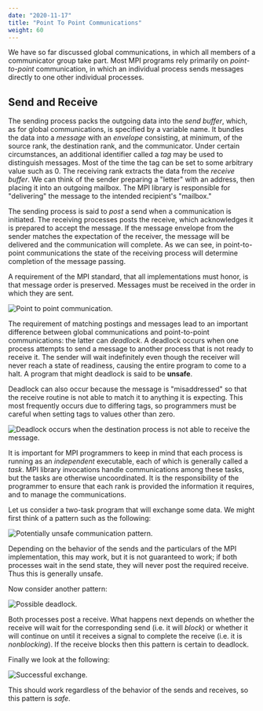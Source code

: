 ```yaml
---
date: "2020-11-17"
title: "Point To Point Communications"
weight: 60
---
```


We have so far discussed global communications, in which all members of a communicator group take part.  Most MPI programs rely primarily on _point-to-point_ communication, in which an individual process sends messages directly to one other individual processes.

## Send and Receive

The sending process packs the outgoing data into the _send buffer_, which, as for global communications, is specified by a variable name.  It bundles the data into a _message_ with an _envelope_ consisting, at minimum, of the source rank, the destination rank, and the communicator.  Under certain circumstances, an additional identifier called a _tag_ may be used to distinguish messages.  Most of the time the tag can be set to some arbitrary value such as $0$. The receiving rank extracts the data from the _receive buffer_.  We can think of the sender preparing a "letter" with an address, then placing it into an outgoing mailbox.  The MPI library is responsible for "delivering" the message to the intended recipient's "mailbox."  

The sending process is said to _post_ a send when a communication is initiated.  The receiving processes posts the receive, which acknowledges it is prepared to accept the message.  If the message envelope from the sender matches the expectation of the receiver, the message will be delivered and the communication will complete.  As we can see, in point-to-point communications the state of the receiving process will determine completion of the message passing.  

A requirement of the MPI standard, that all implementations must honor, is that message order is preserved.  Messages must be received in the order in which they are sent.  

![](img/message_passing.png "Point to point communication.")

The requirement of matching postings and messages lead to an important difference between global communications and point-to-point communications: the latter can _deadlock_.  A deadlock occurs when one process attempts to send a message to another process that is not ready to receive it.  The sender will wait indefinitely even though the receiver will never reach a state of readiness, causing the entire program to come to a halt.  A program that might deadlock is said to be **unsafe**.

Deadlock can also occur because the message is "misaddressed" so that the receive routine is not able to match it to anything it is expecting.  This most frequently occurs due to differing tags, so programmers must be careful when setting tags to values other than zero.

![](img/deadlock.png "Deadlock occurs when the destination process is not able to receive the message.")

It is important for MPI programmers to keep in mind that each process is running as an _independent_ executable, each of which is generally called a _task_.  MPI library invocations handle communications among these tasks, but the tasks are otherwise uncoordinated.  It is the responsibility of the programmer to ensure that each rank is provided the information it requires, and to manage the communications.

Let us consider a two-task program that will exchange some data.  We might first think of a pattern such as the following:

![](img/unsafe.png "Potentially unsafe communication pattern.")

Depending on the behavior of the sends and the particulars of the MPI implementation, this may work, but it is not guaranteed to work; if both processes wait in the send state, they will never post the required receive.  Thus this is generally unsafe.

Now consider another pattern:

![](img/maylock.png "Possible deadlock.")

Both processes post a receive. What happens next depends on whether the receive will wait for the corresponding send (i.e. it will _block_) or whether it will continue on until it receives a signal to complete the receive (i.e. it is _nonblocking_).  If the receive blocks then this pattern is certain to deadlock.

Finally we look at the following:

![](img/safe.png "Successful exchange.")

This should work regardless of the behavior of the sends and receives, so this pattern is _safe_.
